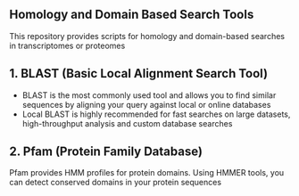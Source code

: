 ## Homology and Domain Based Search Tools
This repository provides scripts  for homology and domain-based searches in transcriptomes or proteomes

## 1. BLAST (Basic Local Alignment Search Tool) 
- BLAST is the most commonly used tool and allows you to find similar sequences by aligning your query against local or online databases
- Local BLAST is highly recommended for fast searches on large datasets, high-throughput analysis and custom database searches  

## 2. Pfam (Protein Family Database)
Pfam provides HMM profiles for protein domains. Using HMMER tools, you can detect conserved domains in your protein sequences
